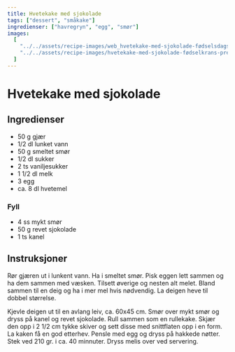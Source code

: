 ```yaml
---
title: Hvetekake med sjokolade
tags: ["dessert", "småkake"]
ingredienser: ["havregryn", "egg", "smør"]
images:
  [
    "../../assets/recipe-images/web_hvetekake-med-sjokolade-fødselsdagskrans.jpg",
    "../../assets/recipe-images/hvetekake-med-sjokolade-fødselkrans-preview.jpg",
  ]
---
```


# Hvetekake med sjokolade

## Ingredienser

- 50 g gjær
- 1/2 dl lunket vann
- 50 g smeltet smør
- 1/2 dl sukker
- 2 ts vaniljesukker
- 1 1/2 dl melk
- 3 egg
- ca. 8 dl hvetemel

### Fyll

- 4 ss mykt smør
- 50 g revet sjokolade
- 1 ts kanel

## Instruksjoner

Rør gjæren ut i lunkent vann. Ha i smeltet smør. Pisk eggen lett sammen og ha dem sammen med væsken. Tilsett øverige og nesten alt melet. Bland sammen til en deig og ha i mer mel hvis nødvendig. La deigen heve til dobbel størrelse.

Kjevle deigen ut til en avlang leiv, ca. 60x45 cm. Smør over mykt smør og dryss på kanel og revet sjokolade. Rull sammen som en rullekake. Skjær den opp i 2 1/2 cm tykke skiver og sett disse med snittflaten opp i en form. La kaken få en god etterhev. Pensle med egg og dryss på hakkede nøtter. Stek ved 210 gr. i ca. 40 minnuter. Dryss melis over ved servering.
